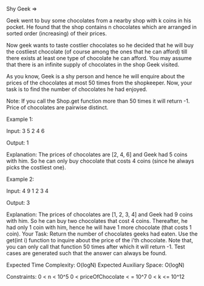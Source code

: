 Shy Geek =>

Geek went to buy some chocolates from a nearby shop with k coins in his pocket. He found that the shop contains n chocolates which are arranged in sorted order (increasing) of their prices.

Now geek wants to taste costlier chocolates so he decided that he will buy the costliest chocolate (of course among the ones that he can afford) till there exists at least one type of chocolate he can afford. You may assume that there is an infinite supply of chocolates in the shop Geek visited.

As you know, Geek is a shy person and hence he will enquire about the prices of the chocolates at most 50 times from the shopkeeper. Now, your task is to find the number of chocolates he had enjoyed.

Note: If you call the Shop.get function more than 50 times it will return -1. Price of chocolates are pairwise distinct.

Example 1:

Input: 3 5 2 4 6

Output: 1

Explanation: The prices of chocolates are [2, 4, 6] and Geek had 5 coins with him. So he can only buy chocolate that costs 4 coins (since he always picks the costliest one). 

Example 2:

Input: 4 9 1 2 3 4

Output: 3

Explanation: The prices of chocolates are [1, 2, 3, 4] and Geek had 9 coins with him. So he can buy two chocolates that cost 4 coins. Thereafter, he had only 1 coin with him, hence he will have 1 more chocolate (that costs 1 coin). Your Task: Return the number of chocolates geeks had eaten. Use the get(int i) function to inquire about the price of the i'th chocolate. Note that, you can only call that function 50 times after which it will return -1. Test cases are generated such that the answer can always be found.

Expected Time Complexity: O(logN) Expected Auxiliary Space: O(logN)

Constraints: 0 < n < 10^5 0 < priceOfChocolate < = 10^7 0 < k <= 10^12
